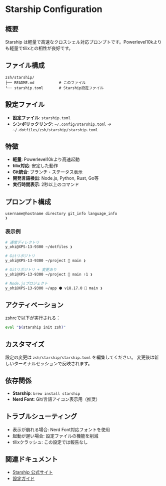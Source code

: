 # Starship Configuration

## 概要
Starship は軽量で高速なクロスシェル対応プロンプトです。Powerlevel10kよりも軽量でtilixとの相性が良好です。

## ファイル構成
```
zsh/starship/
├── README.md           # このファイル
└── starship.toml       # Starship設定ファイル
```

## 設定ファイル
- **設定ファイル**: `starship.toml`
- **シンボリックリンク**: `~/.config/starship.toml` → `~/.dotfiles/zsh/starship/starship.toml`

## 特徴
- **軽量**: Powerlevel10kより高速起動
- **tilix対応**: 安定した動作
- **Git統合**: ブランチ・ステータス表示
- **開発言語検出**: Node.js, Python, Rust, Go等
- **実行時間表示**: 2秒以上のコマンド

## プロンプト構成
```
username@hostname directory git_info language_info
❯
```

### 表示例
```bash
# 通常ディレクトリ
y_ohi@XPS-13-9300 ~/dotfiles ❯

# Gitリポジトリ
y_ohi@XPS-13-9300 ~/project 🌱 main ❯

# Gitリポジトリ + 変更あり
y_ohi@XPS-13-9300 ~/project 🌱 main ⇡1 ❯

# Node.jsプロジェクト
y_ohi@XPS-13-9300 ~/app ⬢ v18.17.0 🌱 main ❯
```

## アクティベーション
zshrcで以下が実行される：
```bash
eval "$(starship init zsh)"
```

## カスタマイズ
設定の変更は `zsh/starship/starship.toml` を編集してください。
変更後は新しいターミナルセッションで反映されます。

## 依存関係
- **Starship**: `brew install starship`
- **Nerd Font**: Git/言語アイコン表示用（推奨）

## トラブルシューティング
- 表示が崩れる場合: Nerd Font対応フォントを使用
- 起動が遅い場合: 設定ファイルの機能を削減
- tilixクラッシュ: この設定では報告なし

## 関連ドキュメント
- [Starship 公式サイト](https://starship.rs/)
- [設定ガイド](https://starship.rs/config/)


